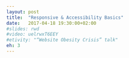 ```yaml
---
layout: post
title:  "Responsive & Accessibility Basics"
date:   2017-04-18 19:30:00+02:00
#slides: rwd
#video: uelrwxT6EEY
#etivity: "“Website Obesity Crisis” talk"
eh: 3
---
```

